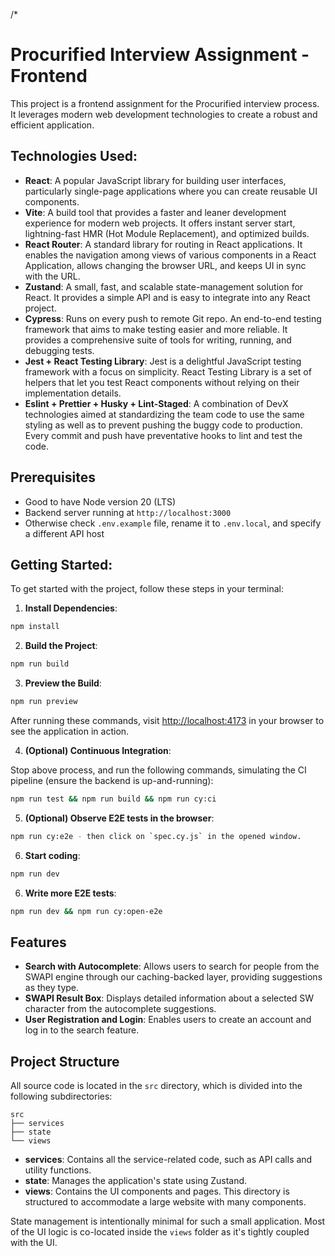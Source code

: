 /\*

# Procurified Interview Assignment - Frontend

This project is a frontend assignment for the Procurified interview process. It leverages modern web development technologies to create a robust and efficient application.

## Technologies Used:

- **React**: A popular JavaScript library for building user interfaces, particularly single-page applications where you can create reusable UI components.
- **Vite**: A build tool that provides a faster and leaner development experience for modern web projects. It offers instant server start, lightning-fast HMR (Hot Module Replacement), and optimized builds.
- **React Router**: A standard library for routing in React applications. It enables the navigation among views of various components in a React Application, allows changing the browser URL, and keeps UI in sync with the URL.
- **Zustand**: A small, fast, and scalable state-management solution for React. It provides a simple API and is easy to integrate into any React project.
- **Cypress**: Runs on every push to remote Git repo. An end-to-end testing framework that aims to make testing easier and more reliable. It provides a comprehensive suite of tools for writing, running, and debugging tests.
- **Jest + React Testing Library**: Jest is a delightful JavaScript testing framework with a focus on simplicity. React Testing Library is a set of helpers that let you test React components without relying on their implementation details.
- **Eslint + Prettier + Husky + Lint-Staged**: A combination of DevX technologies aimed at standardizing the team code to use the same styling as well as to prevent pushing the buggy code to production. Every commit and push have preventative hooks to lint and test the code.

## Prerequisites

- Good to have Node version 20 (LTS)
- Backend server running at `http://localhost:3000`
- Otherwise check `.env.example` file, rename it to `.env.local`, and specify a different API host

## Getting Started:

To get started with the project, follow these steps in your terminal:

1. **Install Dependencies**:

```sh
npm install
```

2. **Build the Project**:

```sh
npm run build
```

3. **Preview the Build**:

```sh
npm run preview
```

After running these commands, visit [http://localhost:4173](http://localhost:4173) in your browser to see the application in action.

4. **(Optional) Continuous Integration**:

Stop above process, and run the following commands, simulating the CI pipeline (ensure the backend is up-and-running):

```sh
npm run test && npm run build && npm run cy:ci
```

5. **(Optional) Observe E2E tests in the browser**:

```sh
npm run cy:e2e - then click on `spec.cy.js` in the opened window.
```

6. **Start coding**:

```sh
npm run dev
```

6. **Write more E2E tests**:

```sh
npm run dev && npm run cy:open-e2e
```

## Features

- **Search with Autocomplete**: Allows users to search for people from the SWAPI engine through our caching-backed layer, providing suggestions as they type.
- **SWAPI Result Box**: Displays detailed information about a selected SW character from the autocomplete suggestions.
- **User Registration and Login**: Enables users to create an account and log in to the search feature.

## Project Structure

All source code is located in the `src` directory, which is divided into the following subdirectories:

```
src
├── services
├── state
└── views
```

- **services**: Contains all the service-related code, such as API calls and utility functions.
- **state**: Manages the application's state using Zustand.
- **views**: Contains the UI components and pages. This directory is structured to accommodate a large website with many components.

State management is intentionally minimal for such a small application. Most of the UI logic is co-located inside the `views` folder as it's tightly coupled with the UI.
